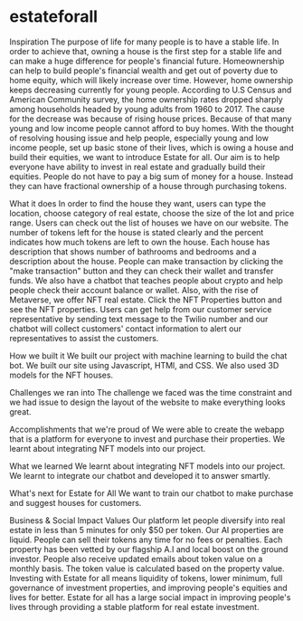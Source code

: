 # estateforall
Inspiration
The purpose of life for many people is to have a stable life. In order to achieve that, owning a house is the first step for a stable life and can make a huge difference for people's financial future. Homeownership can help to build people's financial wealth and get out of poverty due to home equity, which will likely increase over time. However, home ownership keeps decreasing currently for young people. According to U.S Census and American Community survey, the home ownership rates dropped sharply among households headed by young adults from 1960 to 2017. The cause for the decrease was because of rising house prices. Because of that many young and low income people cannot afford to buy homes. With the thought of resolving housing issue and help people, especially young and low income people, set up basic stone of their lives, which is owing a house and build their equities, we want to introduce Estate for all. Our aim is to help everyone have ability to invest in real estate and gradually build their equities. People do not have to pay a big sum of money for a house. Instead they can have fractional ownership of a house through purchasing tokens.

What it does
In order to find the house they want, users can type the location, choose category of real estate, choose the size of the lot and price range. Users can check out the list of houses we have on our website. The number of tokens left for the house is stated clearly and the percent indicates how much tokens are left to own the house. Each house has description that shows number of bathrooms and bedrooms and a description about the house. People can make transaction by clicking the "make transaction" button and they can check their wallet and transfer funds. We also have a chatbot that teaches people about crypto and help people check their account balance or wallet. Also, with the rise of Metaverse, we offer NFT real estate. Click the NFT Properties button and see the NFT properties. Users can get help from our customer service representative by sending text message to the Twilio number and our chatbot will collect customers' contact information to alert our representatives to assist the customers.

How we built it
We built our project with machine learning to build the chat bot. We built our site using Javascript, HTMl, and CSS. We also used 3D models for the NFT houses.

Challenges we ran into
The challenge we faced was the time constraint and we had issue to design the layout of the website to make everything looks great.

Accomplishments that we're proud of
We were able to create the webapp that is a platform for everyone to invest and purchase their properties. We learnt about integrating NFT models into our project.

What we learned
We learnt about integrating NFT models into our project. We learnt to integrate our chatbot and developed it to answer smartly.

What's next for Estate for All
We want to train our chatbot to make purchase and suggest houses for customers.

Business & Social Impact Values
Our platform let people diversify into real estate in less than 5 minutes for only $50 per token. Our AI properties are liquid. People can sell their tokens any time for no fees or penalties. Each property has been vetted by our flagship A.I and local boost on the ground investor. People also receive updated emails about token value on a monthly basis. The token value is calculated based on the property value. Investing with Estate for all means liquidity of tokens, lower minimum, full governance of investment properties, and improving people's equities and lives for better. Estate for all has a large social impact in improving people's lives through providing a stable platform for real estate investment.
